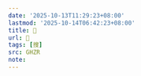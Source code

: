 ```yaml
---
date: '2025-10-13T11:29:23+08:00'
lastmod: '2025-10-14T06:42:23+08:00'
title: 󰡐
url: 󰡐
tags: [搜]
src: GHZR
note:
---
```

